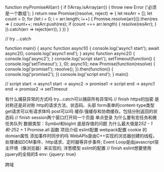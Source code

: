 function myPromiseAll(arr) {
    if (!Array.isArray(arr)) {
        throw new Error ('必须是一个数组');
    }
    return new Promise((resolve, reject) => {
        let resArr = [];
        let count = 0;
        for (let i = 0; i < arr.length; i++) {
            Promise.resolve(arr[i]).then(res => {
                count++;
                resArr.push(res);
                if (count === arr.length) {
                    resolve(resArr);
                }
            }).catch(err => reject(err));
        }
    })
}

// try ...catch








function main() {
    async function async1() {
      console.log('async1 start');
      await async2();
      console.log('async1 end');
    }
    async function async2() {
      console.log('async2');
    }
    console.log('script start');
    setTimeout(function() {
      console.log('setTimeout');
    }, 0);
    async1();
    new Promise(function(resolve) {
      console.log('promise1');
      resolve();
    }).then(function() {
      console.log('promise2');
    })
    console.log('script end');
}
main()

// script start -> async1 start -> async2 -> promise1 -> script end -> async1 end -> promise2 -> setTimeout

有什么捕获异常的方式吗
try...catch可以捕获所有异常吗 // finish
https的加密
是对称还是非对称
http的请求方法、状态码、头部
    form表单的content-type类型
    get请求可以有请求体吗
    post可以吗
缓存:强缓存和协商缓存。包括分别返回的状态码  // finish
session两个窗口打开同一个页面
单点登录
为什么要有宏任务和微任务队列
数据类型：Symbol和bigInt
底层存值的问题
为什么最大值是2*52 - 1和-2*52 + 1
Promise.all
函数
项目介绍
eslint配置
webpack配置
cookie 的domian属性
添加事件时同步的吗 
    WebAPIs是由C++实现的浏览器创建的线程，处理诸如DOM事件、http请求、定时器等异步事件;
    Event Loop是由javascript宿主环境（像浏览器）来实现的;
洋葱模型
eslint的配置 // finish
eslint想要使用jquery的全局的$
  env: {jquery: true}

跨域
